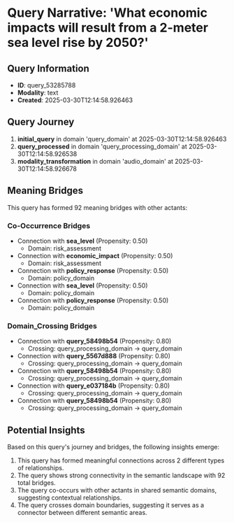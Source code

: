 # Query Narrative: 'What economic impacts will result from a 2-meter sea level rise by 2050?'

## Query Information

- **ID**: query_53285788
- **Modality**: text
- **Created**: 2025-03-30T12:14:58.926463

## Query Journey

1. **initial_query** in domain 'query_domain' at 2025-03-30T12:14:58.926463
2. **query_processed** in domain 'query_processing_domain' at 2025-03-30T12:14:58.926538
3. **modality_transformation** in domain 'audio_domain' at 2025-03-30T12:14:58.926678

## Meaning Bridges

This query has formed 92 meaning bridges with other actants:

### Co-Occurrence Bridges

- Connection with **sea_level** (Propensity: 0.50)
  - Domain: risk_assessment
- Connection with **economic_impact** (Propensity: 0.50)
  - Domain: risk_assessment
- Connection with **policy_response** (Propensity: 0.50)
  - Domain: policy_domain
- Connection with **sea_level** (Propensity: 0.50)
  - Domain: policy_domain
- Connection with **policy_response** (Propensity: 0.50)
  - Domain: policy_domain

### Domain_Crossing Bridges

- Connection with **query_58498b54** (Propensity: 0.80)
  - Crossing: query_processing_domain → query_domain
- Connection with **query_5567d888** (Propensity: 0.80)
  - Crossing: query_processing_domain → query_domain
- Connection with **query_58498b54** (Propensity: 0.80)
  - Crossing: query_processing_domain → query_domain
- Connection with **query_e037184b** (Propensity: 0.80)
  - Crossing: query_processing_domain → query_domain
- Connection with **query_58498b54** (Propensity: 0.80)
  - Crossing: query_processing_domain → query_domain

## Potential Insights

Based on this query's journey and bridges, the following insights emerge:

1. This query has formed meaningful connections across 2 different types of relationships.
2. The query shows strong connectivity in the semantic landscape with 92 total bridges.
3. The query co-occurs with other actants in shared semantic domains, suggesting contextual relationships.
5. The query crosses domain boundaries, suggesting it serves as a connector between different semantic areas.
